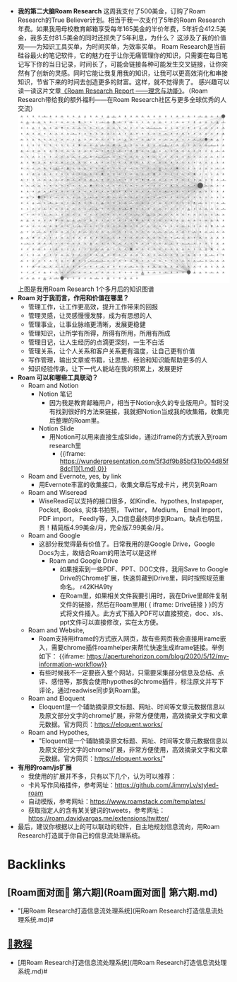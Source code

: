 - **我的第二大脑Roam Research**
    这周我支付了500美金，订购了Roam Research的True Believer计划。相当于我一次支付了5年的Roam Research年费。如果我用母校教育邮箱享受每年165美金的半价年费，5年折合412.5美金，我多支付81.5美金的同时还损失了5年利息，为什么？
这涉及了我的价值观——为知识工具买单，为时间买单，为效率买单。
Roam Research是当前硅谷最火的笔记软件，它的魅力在于让你无痛管理你的知识，只需要在每日笔记写下你的当日记录，时间长了，可能会链接各种可能发生交叉链接，让你突然有了创新的灵感。同时它能让我复用我的知识，让我可以更高效消化和串接知识，节省下来的时间去创造更多的财富。这样，就不觉得贵了。
感兴趣可以读一读这片文章[《Roam Research Report ——理念与功能》](https://sspai.com/post/60588)。（Roam Research带给我的额外福利——在Roam Research社区与更多全球优秀的人交流）
![](../images/gBZCy15zz6.png?)
上图是我用Roam Research 1个多月后的知识图谱
- **Roam 对于我而言，作用和价值在哪里？**
    - 管理工作，让工作更高效，提升工作带来的回报
    - 管理灵感，让灵感慢慢发酵，成为有思想的人
    - 管理事业，让事业脉络更清晰，发展更稳健
    - 管理知识，让所学有所得，所得有所用，所用有所成
    - 管理日记，让人生经历的点滴更深刻，一生不白活
    - 管理关系，让个人关系和客户关系更有温度，让自己更有价值
    - 写作管理，输出文章或书籍，让思想、经验和知识能帮助更多的人
    - 知识经验传承，让下一代人能站在我的积累上，发展更好
- **Roam 可以和哪些工具联动？**
    - Roam and Notion
        - Notion 笔记
            - 因为我是教育邮箱用户，相当于Notion永久的专业版用户。暂时没有找到很好的方法来链接，我就把Notion当成我的收集箱，收集完后整理的Roam里。
        - Notion Slide
            - 用Notion可以用来直接生成Slide，通过iframe的方式嵌入到roam research里
                - {{iframe: https://wunderpresentation.com/5f3df9b85bf31b004d85f8dc[1](1.md),0}}
    - Roam and Evernote, yes, by link
        - 用Evernote丰富的收集接口，收集文章后写成卡片，拷贝到Roam
    - Roam and Wiseread
        - WiseRead可以支持的接口很多，如Kindle、hypothes, Instapaper, Pocket, iBooks, 实体书拍照， Twitter， Medium， Email Import， PDF import， Feedly等，入口信息最终同步到Roam。缺点也明显，贵！精简版4.99美金/月，完全版7.99美金/月。
    - Roam and Google
        - 这部分我觉得最有价值了。日常我用的是Google Drive，Google Docs为主，故结合Roam的用法可以是这样
            - Roam and Google Drive
                - 如果搜索到一些PDF、PPT、DOC文件，我用Save to Google Drive的Chrome扩展，快速剪藏到Drive里，同时按照规范重命名。
r42KHA9ty
                - 在Roam里，如果相关文件我要引用时，我在Drive里邮件复制文件的链接，然后在Roam里用{ { iframe: Drive链接 } }的方式将文件插入。此方式下插入PDF可以直接预览，doc、xls、ppt文件可以直接修改，实在太方便。
    - Roam and Website,
        - Roam支持用iframe的方式嵌入网页，故有些网页我会直接用irame嵌入，需要chrome插件roamhelper来帮忙快速生成iframe链接。举例如下：
{{iframe: https://aperturehorizon.com/blog/2020/5/12/my-information-workflow}}
        - 有些时候我不一定要嵌入整个网站，只需要采集部分信息及总结、点评、感悟等，那我会使用hypothes的chrome插件，标注原文并写下评论，通过readwise同步到Roam里。
    - Roam and Eloquent
        - Eloquent是一个辅助摘录原文标题、网址、时间等文章元数据信息以及原文部分文字的chrome扩展，非常方便使用，高效摘录文字和文章元数据。官方网页：https://eloquent.works/
    - Roam and Hypothes,
        - "Eloquent是一个辅助摘录原文标题、网址、时间等文章元数据信息以及原文部分文字的chrome扩展，非常方便使用，高效摘录文字和文章元数据。官方网页：https://eloquent.works/"
- **有用的roam/js扩展**
    - 我使用的扩展并不多，只有以下几个，认为可以推荐：
    - 卡片写作风格插件，参考网址：https://github.com/JimmyLv/styled-roam
    - 自动模版，参考网址：https://www.roamstack.com/templates/
    - 获取指定人的含有某关键词的tweets，参考网址：https://roam.davidvargas.me/extensions/twitter/
- 最后，建议你根据以上的可以联动的软件，自主地规划信息流向，用Roam Research打造属于你自己的信息流处理系统。

# Backlinks
## [Roam面对面🍜 第六期](Roam面对面🍜 第六期.md)
- "[用Roam Research打造信息流处理系统](用Roam Research打造信息流处理系统.md)#

## [📘教程](📘教程.md)
- [用Roam Research打造信息流处理系统](用Roam Research打造信息流处理系统.md)#

